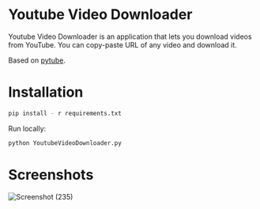 # Youtube Video Downloader
Youtube Video Downloader is an application that lets you download videos from YouTube. You can copy-paste URL of any video and download it. 

Based on [pytube](https://python-pytube.readthedocs.io/en/latest/).

# Installation

```bash
pip install - r requirements.txt
```

Run locally:

```bash
python YoutubeVideoDownloader.py
```

# Screenshots
![Screenshot (235)](https://user-images.githubusercontent.com/58354473/104275691-58ce3200-54c9-11eb-9f0c-5d3296c3364e.png)
